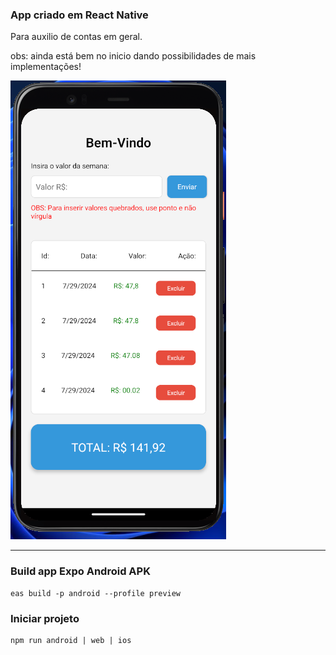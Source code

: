 
### App criado em React Native

Para auxilio de contas em geral.

obs: ainda está bem no inicio dando possibilidades de mais implementações!

![alt text](image.png)
___

### Build app Expo Android APK

```
eas build -p android --profile preview 
```

### Iniciar projeto

```
npm run android | web | ios
```